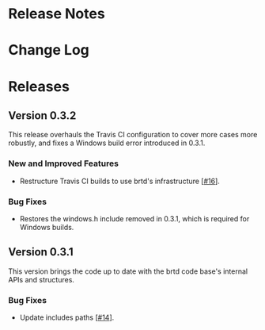 # Release Notes

# Change Log

# Releases

## Version 0.3.2

This release overhauls the Travis CI configuration to cover more cases more robustly, and fixes a Windows build error introduced in 0.3.1.

### New and Improved Features

- Restructure Travis CI builds to use brtd's infrastructure [[#16](https://github.com/ripple/validator-keys-tool/pull/16)].

### Bug Fixes

- Restores the windows.h include removed in 0.3.1, which is required for Windows builds.

## Version 0.3.1

This version brings the code up to date with the brtd code base's internal APIs and structures.

### Bug Fixes

- Update includes paths [[#14](https://github.com/ripple/validator-keys-tool/pull/14)].
